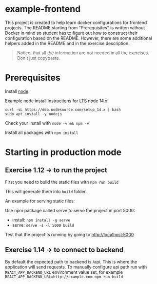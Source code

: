 # example-frontend

This project is created to help learn docker configurations for frontend projects. The README starting from "Prerequisites" is written without Docker in mind so student has to figure out how to construct their configuration based on the README. However, there are some additional helpers added in the README and in the exercise description.

> Notice, that all the information are not needed in all the exercises. Don't just copypaste.

# Prerequisites

Install [node](https://nodejs.org/en/download/). 

Example node install instructions for LTS node 14.x:
```
curl -sL https://deb.nodesource.com/setup_14.x | bash
sudo apt install -y nodejs
```

Check your install with `node -v && npm -v`

Install all packages with `npm install`

# Starting in production mode

## Exercise 1.12 -> to run the project

First you need to build the static files with `npm run build`

This will generate them into `build` folder.

An example for serving static files:

Use npm package called serve to serve the project in port 5000:
- install: `npm install -g serve`
- serve: `serve -s -l 5000 build`

Test that the project is running by going to <http://localhost:5000>

## Exercise 1.14 -> to connect to backend

By default the expected path to backend is /api. This is where the application will send requests. 
To manually configure api path run with `REACT_APP_BACKEND_URL` environment value set, for example `REACT_APP_BACKEND_URL=http://example.com npm run build`
